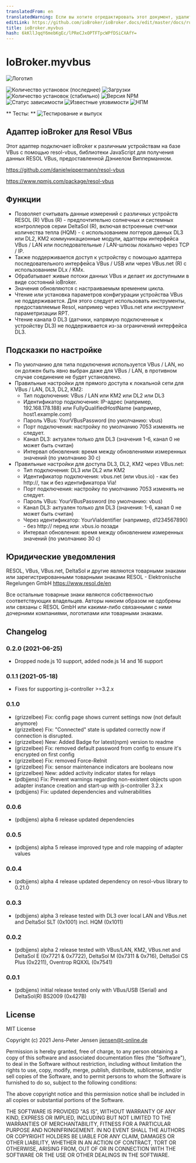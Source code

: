 ```yaml
---
translatedFrom: en
translatedWarning: Если вы хотите отредактировать этот документ, удалите поле «translationFrom», в противном случае этот документ будет снова автоматически переведен
editLink: https://github.com/ioBroker/ioBroker.docs/edit/master/docs/ru/adapterref/iobroker.myvbus/README.md
title: ioBroker.myvbus
hash: 6kKllJqqY6mebKgEc/lPReCJxOPTFTpcWPfDSiCXAfY=
---
```

# IoBroker.myvbus
![Логотип](../../../en/adapterref/iobroker.myvbus/admin/myvbus.png)

![Количество установок (последнее)](http://iobroker.live/badges/myvbus-installed.svg)
![Загрузки](https://img.shields.io/npm/dm/iobroker.myvbus.svg)
![Количество установок (стабильно)](http://iobroker.live/badges/myvbus-stable.svg)
![Версия NPM](https://img.shields.io/npm/v/iobroker.myvbus.svg)
![Статус зависимости](https://img.shields.io/david/iobroker-community-adapters/iobroker.myvbus.svg)
![Известные уязвимости](https://snyk.io/test/github/iobroker-community-adapters/ioBroker.myvbus/badge.svg)
![НПМ](https://nodei.co/npm/iobroker.myvbus.png?downloads=true)

** Тесты: ** ![Тестирование и выпуск](https://github.com/iobroker-community-adapters/iobroker.myvbus/workflows/Test%20and%20Release/badge.svg)

## Адаптер ioBroker для Resol VBus
Этот адаптер подключает ioBroker к различным устройствам на базе VBus с помощью resol-vbus, библиотеки JavaScript для получения данных RESOL VBus, предоставленной Дэниелом Випперманном.

<https://github.com/danielwippermann/resol-vbus>

<https://www.npmjs.com/package/resol-vbus>

## Функции
* Позволяет считывать данные измерений с различных устройств RESOL (R) VBus (R) - предпочтительно солнечных и системных контроллеров серии DeltaSol (R), включая встроенные счетчики количества тепла (HQM) - с использованием логгеров данных DL3 или DL2, KM2 коммуникационные модули, адаптеры интерфейса VBus / LAN или последовательные / LAN-шлюзы локально через TCP / IP.
* Также поддерживается доступ к устройству с помощью адаптера последовательного интерфейса VBus / USB или через VBus.net (R) с использованием DLx / KMx.
* Обрабатывает живые потоки данных VBus и делает их доступными в виде состояний ioBroker.
* Значения обновляются с настраиваемым временем цикла.
* Чтение или установка параметров конфигурации устройства VBus не поддерживается. Для этого следует использовать инструменты, предоставляемые Resol, например через VBus.net или инструмент параметризации RPT.
* Чтение канала 0 DL3 (датчики, напрямую подключенные к устройству DL3) не поддерживается из-за ограничений интерфейса DL3.

## Подсказки по настройке
* По умолчанию для типа подключения используется VBus / LAN, но он должен быть явно выбран даже для VBus / LAN, в противном случае соединение не будет установлено.
* Правильные настройки для прямого доступа к локальной сети для VBus / LAN, DL3, DL2, KM2:
  * Тип подключения: VBus / LAN или KM2 или DL2 или DL3
  * Идентификатор подключения: IP-адрес (например, 192.168.178.188) или FullyQualifiedHostName (например, host1.example.com)
  * Пароль VBus: YourVBusPassword (по умолчанию: vbus)
  * Порт подключения: настройку по умолчанию 7053 изменять не следует.
  * Канал DL3: актуален только для DL3 (значения 1-6, канал 0 не может быть считан)
  * Интервал обновления: время между обновлениями измеренных значений (по умолчанию 30 с)
* Правильные настройки для доступа DL3, DL2, KM2 через VBus.net:
  * Тип подключения: DL3 или DL2 или KM2
  * Идентификатор подключения: vbus.net (или vbus.io) - как без http://, так и без идентификатора Via!
  * Порт подключения: настройку по умолчанию 7053 изменять не следует.
  * Пароль VBus: YourVBusPassword (по умолчанию: vbus)
  * Канал DL3: актуален только для DL3 (значения: 1-6, канал 0 не может быть считан)
  * Через идентификатор: YourViaIdentifier (например, d1234567890) - без http:// перед или .vbus.io позади
  * Интервал обновления: время между обновлением измеренных значений (по умолчанию 30 с)

## Юридические уведомления
RESOL, VBus, VBus.net, DeltaSol и другие являются товарными знаками или зарегистрированными товарными знаками RESOL - Elektronische Regelungen GmbH <https://www.resol.de/en>

Все остальные товарные знаки являются собственностью соответствующих владельцев.
Авторы никоим образом не одобрены или связаны с RESOL GmbH или какими-либо связанными с ними дочерними компаниями, логотипами или товарными знаками.

## Changelog
### 0.2.0 (2021-06-25)
* Dropped node.js 10 support, added node.js 14 and 16 support

### 0.1.1 (2021-05-18)
* Fixes for supporting js-controller >=3.2.x

### 0.1.0
* (grizzelbee) Fix: config page shows current settings now (not default anymore)
* (grizzelbee) Fix: "Connected" state is updated correctly now if connection is disrupted.
* (grizzelbee) New: Added Badge for latest(npm) version to readme
* (grizzelbee) Fix: removed default password from config to ensure it's encrypted on first config
* (grizzelbee) Fix: removed Force-ReInit
* (grizzelbee) Fix: sensor maintenance indicators are booleans now
* (grizzelbee) New: added activity indicator states for relays
* (pdbjjens) Fix: Prevent warnings regarding non-existent objects upon adapter instance creation and start-up with js-controller 3.2.x
* (pdbjjens) Fix: updated dependencies and vulnerabilities

### 0.0.6
* (pdbjjens) alpha 6 release updated dependencies

### 0.0.5
* (pdbjjens) alpha 5 release improved type and role mapping of adapter values

### 0.0.4
* (pdbjjens) alpha 4 release updated dependency on resol-vbus library to 0.21.0

### 0.0.3
* (pdbjjens) alpha 3 release tested with DL3 over local LAN and VBus.net and DeltaSol SLT (0x1001) incl. HQM (0x1011)

### 0.0.2
* (pdbjjens) alpha 2 release tested with VBus/LAN, KM2, VBus.net and DeltaSol E (0x7721 & 0x7722), DeltaSol M (0x7311 & 0x716), DeltaSol CS Plus (0x2211), Oventrop RQXXL (0x7541)

### 0.0.1

* (pdbjjens) initial release tested only with VBus/USB (Serial) and DeltaSol(R) BS2009 (0x427B)

## License

MIT License

Copyright (c) 2021 Jens-Peter Jensen <jjensen@t-online.de>

Permission is hereby granted, free of charge, to any person obtaining a copy
of this software and associated documentation files (the "Software"), to deal
in the Software without restriction, including without limitation the rights
to use, copy, modify, merge, publish, distribute, sublicense, and/or sell
copies of the Software, and to permit persons to whom the Software is
furnished to do so, subject to the following conditions:

The above copyright notice and this permission notice shall be included in all
copies or substantial portions of the Software.

THE SOFTWARE IS PROVIDED "AS IS", WITHOUT WARRANTY OF ANY KIND, EXPRESS OR
IMPLIED, INCLUDING BUT NOT LIMITED TO THE WARRANTIES OF MERCHANTABILITY,
FITNESS FOR A PARTICULAR PURPOSE AND NONINFRINGEMENT. IN NO EVENT SHALL THE
AUTHORS OR COPYRIGHT HOLDERS BE LIABLE FOR ANY CLAIM, DAMAGES OR OTHER
LIABILITY, WHETHER IN AN ACTION OF CONTRACT, TORT OR OTHERWISE, ARISING FROM,
OUT OF OR IN CONNECTION WITH THE SOFTWARE OR THE USE OR OTHER DEALINGS IN THE
SOFTWARE.